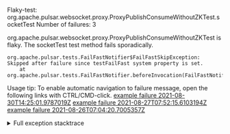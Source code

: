         
Flaky-test: org.apache.pulsar.websocket.proxy.ProxyPublishConsumeWithoutZKTest.socketTest
Number of failures: 3

org.apache.pulsar.websocket.proxy.ProxyPublishConsumeWithoutZKTest is flaky. The socketTest test method fails sporadically.

```
org.apache.pulsar.tests.FailFastNotifier$FailFastSkipException: Skipped after failure since testFailFast system property is set.
	at org.apache.pulsar.tests.FailFastNotifier.beforeInvocation(FailFastNotifier.java:88)

```

Usage tip: To enable automatic navigation to failure message, open the following links with CTRL/CMD-click.
[example failure 2021-08-30T14:25:01.9787019Z](https://github.com/apache/pulsar/runs/3462661639?check_suite_focus=true#step:9:707)
[example failure 2021-08-27T07:52:15.6103194Z](https://github.com/apache/pulsar/runs/3440855061?check_suite_focus=true#step:9:720)
[example failure 2021-08-26T07:04:20.7005357Z](https://github.com/apache/pulsar/runs/3429892062?check_suite_focus=true#step:9:680)


<details>
<summary>Full exception stacktrace</summary>
<code><pre>
org.apache.pulsar.tests.FailFastNotifier$FailFastSkipException: Skipped after failure since testFailFast system property is set.
	at org.apache.pulsar.tests.FailFastNotifier.beforeInvocation(FailFastNotifier.java:88)

</pre></code>
</details>


